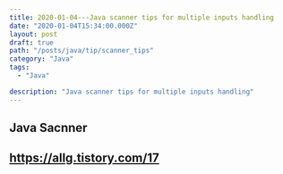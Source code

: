 ```yaml
---
title: 2020-01-04---Java scanner tips for multiple inputs handling
date: "2020-01-04T15:34:00.000Z"
layout: post
draft: true
path: "/posts/java/tip/scanner_tips"
category: "Java"
tags:
  - "Java"

description: "Java scanner tips for multiple inputs handling"
---
```


## Java Sacnner

## https://allg.tistory.com/17